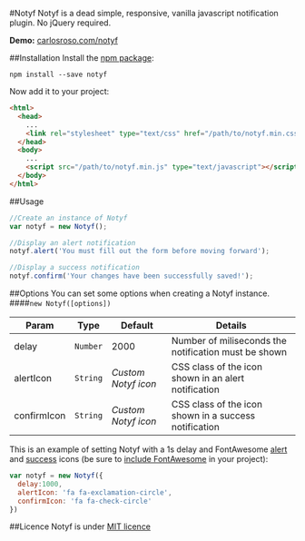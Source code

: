 #Notyf
Notyf is a dead simple, responsive, vanilla javascript notification plugin. No jQuery required.

**Demo:** [carlosroso.com/notyf](http://carlosroso.com/notyf/)

##Installation
Install the [npm package](https://www.npmjs.com/package/notyf):
```
npm install --save notyf
```
Now add it to your project:
```html
<html>
  <head>
    ...
    <link rel="stylesheet" type="text/css" href="/path/to/notyf.min.css">
  </head>
  <body>
    ...
    <script src="/path/to/notyf.min.js" type="text/javascript"></script>
  </body>
</html>
```
##Usage

```javascript
//Create an instance of Notyf
var notyf = new Notyf();

//Display an alert notification
notyf.alert('You must fill out the form before moving forward');

//Display a success notification
notyf.confirm('Your changes have been successfully saved!');
```
##Options
You can set some options when creating a Notyf instance.
####`new Notyf([options])`

Param | Type | Default | Details
------------ | ------------- | ------------- | -------------
delay | `Number` | 2000 | Number of miliseconds the notification must be shown
alertIcon | `String` | *Custom Notyf icon* | CSS class of the icon shown in an alert notification
confirmIcon | `String` | *Custom Notyf icon* | CSS class of the icon shown in a success notification

This is an example of setting Notyf with a 1s delay and FontAwesome [alert](http://fontawesome.io/icon/exclamation-circle/) and [success](http://fontawesome.io/icon/check-circle-o/) icons (be sure to [include FontAwesome](http://fontawesome.io/get-started/) in your project):
```javascript
var notyf = new Notyf({
  delay:1000,
  alertIcon: 'fa fa-exclamation-circle',
  confirmIcon: 'fa fa-check-circle'  
})
```

##Licence
Notyf is under [MIT licence](https://opensource.org/licenses/mit-license.php)

